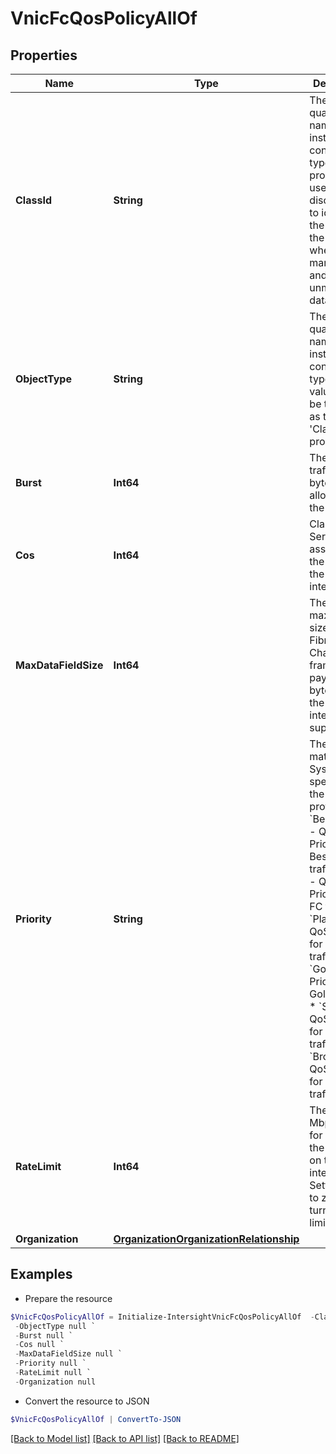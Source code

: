 # VnicFcQosPolicyAllOf
## Properties

Name | Type | Description | Notes
------------ | ------------- | ------------- | -------------
**ClassId** | **String** | The fully-qualified name of the instantiated, concrete type. This property is used as a discriminator to identify the type of the payload when marshaling and unmarshaling data. | [default to "vnic.FcQosPolicy"]
**ObjectType** | **String** | The fully-qualified name of the instantiated, concrete type. The value should be the same as the &#39;ClassId&#39; property. | [default to "vnic.FcQosPolicy"]
**Burst** | **Int64** | The burst traffic, in bytes, allowed on the vNIC. | [optional] [default to 1024]
**Cos** | **Int64** | Class of Service to be associated to the traffic on the virtual interface. | [optional] [default to 3]
**MaxDataFieldSize** | **Int64** | The maximum size of the Fibre Channel frame payload bytes that the virtual interface supports. | [optional] [default to 2112]
**Priority** | **String** | The priortity matching the System QoS specified in the fabric profile. * &#x60;Best Effort&#x60; - QoS Priority for Best-effort traffic. * &#x60;FC&#x60; - QoS Priority for FC traffic. * &#x60;Platinum&#x60; - QoS Priority for Platinum traffic. * &#x60;Gold&#x60; - QoS Priority for Gold traffic. * &#x60;Silver&#x60; - QoS Priority for Silver traffic. * &#x60;Bronze&#x60; - QoS Priority for Bronze traffic. | [optional] [readonly] [default to "Best Effort"]
**RateLimit** | **Int64** | The value in Mbps to use for limiting the data rate on the virtual interface. Setting this to zero will turn rate limiting off. | [optional] [default to 0]
**Organization** | [**OrganizationOrganizationRelationship**](OrganizationOrganizationRelationship.md) |  | [optional] 

## Examples

- Prepare the resource
```powershell
$VnicFcQosPolicyAllOf = Initialize-IntersightVnicFcQosPolicyAllOf  -ClassId null `
 -ObjectType null `
 -Burst null `
 -Cos null `
 -MaxDataFieldSize null `
 -Priority null `
 -RateLimit null `
 -Organization null
```

- Convert the resource to JSON
```powershell
$VnicFcQosPolicyAllOf | ConvertTo-JSON
```

[[Back to Model list]](../README.md#documentation-for-models) [[Back to API list]](../README.md#documentation-for-api-endpoints) [[Back to README]](../README.md)

